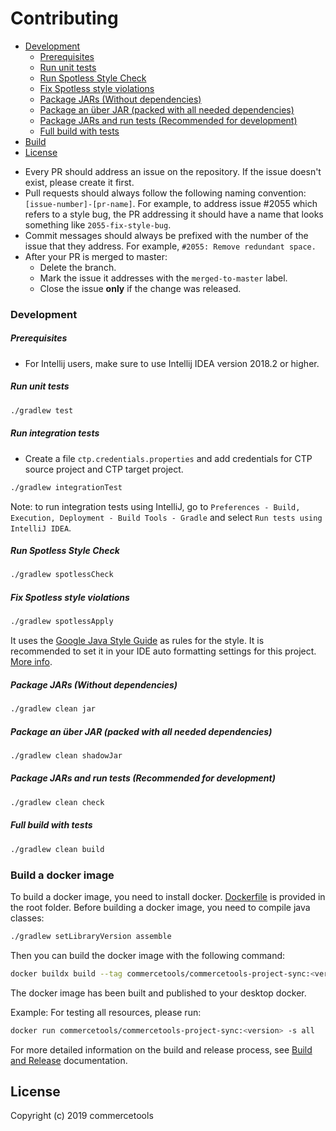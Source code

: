 # Contributing

<!-- START doctoc generated TOC please keep comment here to allow auto update -->
<!-- DON'T EDIT THIS SECTION, INSTEAD RE-RUN doctoc TO UPDATE -->


  - [Development](#development)
      - [Prerequisites](#prerequisites)
      - [Run unit tests](#run-unit-tests)
      - [Run Spotless Style Check](#run-spotless-style-check)
      - [Fix Spotless style violations](#fix-spotless-style-violations)
      - [Package JARs (Without dependencies)](#package-jars-without-dependencies)
      - [Package an über JAR (packed with all needed dependencies)](#package-an-%C3%BCber-jar-packed-with-all-needed-dependencies)
      - [Package JARs and run tests (Recommended for development)](#package-jars-and-run-tests-recommended-for-development)
      - [Full build with tests](#full-build-with-tests)
  - [Build](#build)
- [License](#license)

<!-- END doctoc generated TOC please keep comment here to allow auto update -->


- Every PR should address an issue on the repository. If the issue doesn't exist, please create it first.
- Pull requests should always follow the following naming convention: 
`[issue-number]-[pr-name]`. For example,
to address issue #2055 which refers to a style bug, the PR addressing it should have a name that looks something like
 `2055-fix-style-bug`.
- Commit messages should always be prefixed with the number of the issue that they address. 
For example, `#2055: Remove redundant space.`
- After your PR is merged to master:
    - Delete the branch.
    - Mark the issue it addresses with the `merged-to-master` label.
    - Close the issue **only** if the change was released.

### Development

##### Prerequisites
 - For Intellij users, make sure to use Intellij IDEA version 2018.2 or higher.

##### Run unit tests
````bash
./gradlew test
````

##### Run integration tests
- Create a file `ctp.credentials.properties` and add credentials for CTP source project and CTP target project. 
````bash
./gradlew integrationTest
````
Note: to run integration tests using IntelliJ, go to `Preferences - Build, Execution, Deployment - Build Tools - Gradle` and select `Run tests using IntelliJ IDEA`.

##### Run Spotless Style Check
````bash
./gradlew spotlessCheck
````

##### Fix Spotless style violations
````bash
./gradlew spotlessApply
````

It uses the [Google Java Style Guide](https://google.github.io/styleguide/javaguide.html) as rules for the style. 
It is recommended to set it in your IDE auto formatting settings for this project. 
[More info](https://github.com/google/google-java-format#intellij).


##### Package JARs (Without dependencies)
````bash
./gradlew clean jar
````

##### Package an über JAR (packed with all needed dependencies)
````bash
./gradlew clean shadowJar
````

##### Package JARs and run tests (Recommended for development)
````bash
./gradlew clean check
````

##### Full build with tests
````bash
./gradlew clean build
````

### Build a docker image

To build a docker image, you need to install docker. [Dockerfile](../Dockerfile) is provided in the root folder.
Before building a docker image, you need to compile java classes:
```bash
./gradlew setLibraryVersion assemble
```
Then you can build the docker image with the following command:
```bash
docker buildx build --tag commercetools/commercetools-project-sync:<version> . --load
```

The docker image has been built and published to your desktop docker.

Example:
For testing all resources, please run:
````bash
docker run commercetools/commercetools-project-sync:<version> -s all
````

For more detailed information on the build and release process, see [Build and Release](BUILD.md) documentation.

## License
Copyright (c) 2019 commercetools
